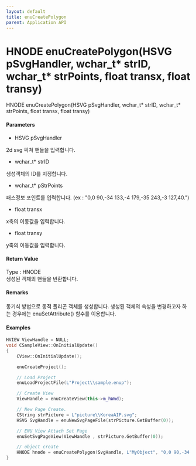 ```yaml
---
layout: default
title: enuCreatePolygon
parent: Application API
---
```

# HNODE enuCreatePolygon\(HSVG pSvgHandler, wchar\_t\* strID, wchar\_t\* strPoints, float transx, float transy\)

HNODE enuCreatePolygon\(HSVG pSvgHandler, wchar\_t\* strID, wchar\_t\* strPoints, float transx, float transy\)

#### Parameters

* HSVG pSvgHandler

2d svg 픽쳐 핸들을 입력합니다.

* wchar\_t\* strID

생성객체의 ID를 지정합니다.

* wchar\_t\* pStrPoints

패스정보 포인트를 입력합니다. \(ex : "0,0 90,-34 133,-4 179,-35 243,-3 127,40."\)

* float transx

x축의 이동값을 입력합니다.

* float transy

y축의 이동값을 입력합니다.

#### Return Value

Type : HNODE  
생성된 객체의 핸들을 반환합니다.

#### Remarks

동기식 방법으로  동적 폴리곤 객체를 생성합니다. 생성된 객체의 속성을 변경하고자 하는 경우에는 enuSetAttribute\(\) 함수를 이용합니다.

#### Examples

```cpp
HVIEW ViewHandle = NULL; 
void CSampleView::OnInitialUpdate() 
{ 
    CView::OnInitialUpdate(); 

    enuCreateProject(); 

    // Load Project
    enuLoadProjectFile(L"Project\\sample.enup"); 

    // Create View
    ViewHandle = enuCreateView(this->m_hWnd); 

    // New Page Create. 
    CString strPicture = L"picture\\KoreaAIP.svg"; 
    HSVG SvgHandle = enuNewSvgPageFile(strPicture.GetBuffer(0)); 

    // ENU View Attach Set Page 
    enuSetSvgPageView(ViewHandle , strPicture.GetBuffer(0)); 

    // object create
    HNODE hnode = enuCreatePolygon(SvgHandle, L"MyObject", "0,0 90,-34 133,-4 179,-35 243,-3 127,40.", 0, 0);
}
```



